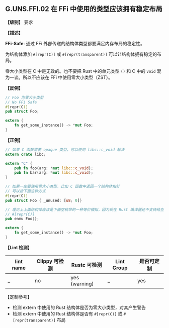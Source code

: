 ## G.UNS.FFI.02 在 FFi 中使用的类型应该拥有稳定布局

**【级别】** 要求

**【描述】**

**FFi-Safe**: 通过 FFi 外部传递的结构体类型都要满足内存布局的稳定性。

为结构体添加 `#[repr(C)]` 或 `#[repr(transparent)]` 可以让结构体拥有稳定的布局。

零大小类型在 C 中是无效的。也不要把 Rust 中的单元类型 `()` 和 C 中的 `void` 混为一谈。所以不应该在 FFi 中使用零大小类型（ZST）。

**【反例】**

```rust
// Foo 为零大小类型
// No FFi Safe
#[repr(C)]
pub struct Foo;

extern {
	fn get_some_instance() -> *mut Foo;
}
```

**【正例】**

```rust
// 如果 C 函数需要 opaque 类型，可以使用 libc::c_void 解决
extern crate libc;

extern "C" {
	pub fn foo(arg: *mut libc::c_void);
	pub fn bar(arg: *mut libc::c_void);
}

// 如果一定要使用零大小类型，比如 C 函数中返回一个结构体指针
// 可以按下面这种方式
#[repr(C)]
pub struct Foo { _unused: [u8; 0]}

// 理论上上面结构体应该是下面空枚举的一种等价模拟，因为现在 Rust 编译器还不支持给空枚举设置布局
// #[repr(C)]
pub enmu Foo{};

extern {
	fn get_some_instance() -> *mut Foo;
}
```

**【Lint 检测】**

| lint name | Clippy 可检测 | Rustc 可检测 | Lint Group | 是否可定制 |
| --------- | ------------- | ------------- | ---------- | ---------- |
| _         | no            | yes (warning) | _          | yes        |

【定制参考】

- 检测 extern 中使用的 Rust 结构体是否为零大小类型，对其产生警告
- 检测 extern 中使用的 Rust 结构体是否有 `#[repr(C)]` 或 `#[repr(transparent)]` 布局
